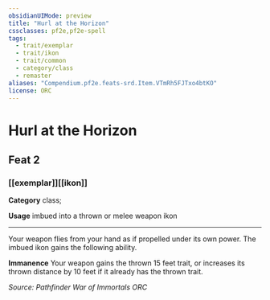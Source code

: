 ```yaml
---
obsidianUIMode: preview
title: "Hurl at the Horizon"
cssclasses: pf2e,pf2e-spell
tags:
  - trait/exemplar
  - trait/ikon
  - trait/common
  - category/class
  - remaster
aliases: "Compendium.pf2e.feats-srd.Item.VTmRh5FJTxo4btKO"
license: ORC
---
```

# Hurl at the Horizon
## Feat 2
### [[exemplar]][[ikon]]

**Category** class; 




**Usage** imbued into a thrown or melee weapon ikon

* * *

Your weapon flies from your hand as if propelled under its own power. The imbued ikon gains the following ability.

**Immanence** Your weapon gains the thrown 15 feet trait, or increases its thrown distance by 10 feet if it already has the thrown trait.

*Source: Pathfinder War of Immortals*
*ORC*
